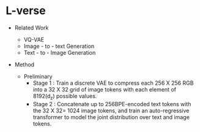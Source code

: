 # L-verse

* Related Work
    * VQ-VAE
    * Image - to - text Generation
    * Text - to - Image Generation

* Method
    * Preliminary
        * Stage 1 : Train a discrete VAE to compress each 256 X 256 RGB into a 32 X 32 grid of image tokens with each element of 8192(d<sub>z</sub>) possible values.
        * Stage 2 : Concatenate up to 256BPE-encoded text tokens with the 32 X 32= 1024 image tokens, and train an auto-regressive transformer to model the joint distribution over text and image tokens.
        